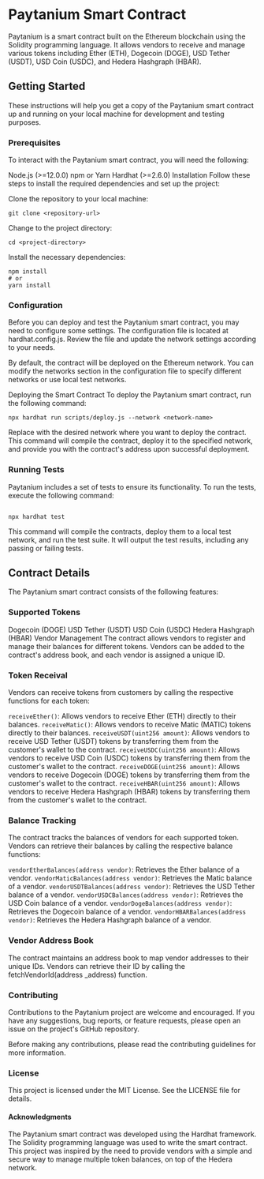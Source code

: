 # Paytanium Smart Contract
Paytanium is a smart contract built on the Ethereum blockchain using the Solidity programming language. It allows vendors to receive and manage various tokens including Ether (ETH), Dogecoin (DOGE), USD Tether (USDT), USD Coin (USDC), and Hedera Hashgraph (HBAR).

## Getting Started
These instructions will help you get a copy of the Paytanium smart contract up and running on your local machine for development and testing purposes.

### Prerequisites
To interact with the Paytanium smart contract, you will need the following:

Node.js (>=12.0.0)
npm or Yarn
Hardhat (>=2.6.0)
Installation
Follow these steps to install the required dependencies and set up the project:

Clone the repository to your local machine:
```shell
git clone <repository-url>
```
Change to the project directory:

```shell
cd <project-directory>
```

Install the necessary dependencies:

```shell
npm install
# or
yarn install
```

### Configuration
Before you can deploy and test the Paytanium smart contract, you may need to configure some settings. The configuration file is located at hardhat.config.js. Review the file and update the network settings according to your needs.

By default, the contract will be deployed on the Ethereum network. You can modify the networks section in the configuration file to specify different networks or use local test networks.

Deploying the Smart Contract
To deploy the Paytanium smart contract, run the following command:

```shell
npx hardhat run scripts/deploy.js --network <network-name>
```

Replace <network-name> with the desired network where you want to deploy the contract. This command will compile the contract, deploy it to the specified network, and provide you with the contract's address upon successful deployment.

### Running Tests
Paytanium includes a set of tests to ensure its functionality. To run the tests, execute the following command:

```shell

npx hardhat test
``` 

This command will compile the contracts, deploy them to a local test network, and run the test suite. It will output the test results, including any passing or failing tests.

## Contract Details
The Paytanium smart contract consists of the following features:

### Supported Tokens
Dogecoin (DOGE)
USD Tether (USDT)
USD Coin (USDC)
Hedera Hashgraph (HBAR)
Vendor Management
The contract allows vendors to register and manage their balances for different tokens. Vendors can be added to the contract's address book, and each vendor is assigned a unique ID.

### Token Receival
Vendors can receive tokens from customers by calling the respective functions for each token:

`receiveEther()`: Allows vendors to receive Ether (ETH) directly to their balances.
`receiveMatic()`: Allows vendors to receive Matic (MATIC) tokens directly to their balances.
`receiveUSDT(uint256 amount)`: Allows vendors to receive USD Tether (USDT) tokens by transferring them from the customer's wallet to the contract.
`receiveUSDC(uint256 amount)`: Allows vendors to receive USD Coin (USDC) tokens by transferring them from the customer's wallet to the contract.
`receiveDOGE(uint256 amount)`: Allows vendors to receive Dogecoin (DOGE) tokens by transferring them from the customer's wallet to the contract.
`receiveHBAR(uint256 amount)`: Allows vendors to receive Hedera Hashgraph (HBAR) tokens by transferring them from the customer's wallet to the contract.

### Balance Tracking
The contract tracks the balances of vendors for each supported token. Vendors can retrieve their balances by calling the respective balance functions:

`vendorEtherBalances(address vendor)`: Retrieves the Ether balance of a vendor.
`vendorMaticBalances(address vendor)`: Retrieves the Matic balance of a vendor.
`vendorUSDTBalances(address vendor)`: Retrieves the USD Tether balance of a vendor.
`vendorUSDCBalances(address vendor)`: Retrieves the USD Coin balance of a vendor.
`vendorDogeBalances(address vendor)`: Retrieves the Dogecoin balance of a vendor.
`vendorHBARBalances(address vendor)`: Retrieves the Hedera Hashgraph balance of a vendor.

### Vendor Address Book
The contract maintains an address book to map vendor addresses to their unique IDs. Vendors can retrieve their ID by calling the fetchVendorId(address _address) function.

### Contributing
Contributions to the Paytanium project are welcome and encouraged. If you have any suggestions, bug reports, or feature requests, please open an issue on the project's GitHub repository.

Before making any contributions, please read the contributing guidelines for more information.

### License
This project is licensed under the MIT License. See the LICENSE file for details.

#### Acknowledgments
The Paytanium smart contract was developed using the Hardhat framework.
The Solidity programming language was used to write the smart contract.
This project was inspired by the need to provide vendors with a simple and secure way to manage multiple token balances, on top of the Hedera network.